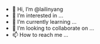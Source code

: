 - 👋 Hi, I’m @lailinyang
- 👀 I’m interested in ...
- 🌱 I’m currently learning ...
- 💞️ I’m looking to collaborate on ...
- 📫 How to reach me ...

<!---
lailinyang/lailinyang is a ✨ special ✨ repository because its `README.md` (this file) appears on your GitHub profile.
You can click the Preview link to take a look at your changes.
--->
